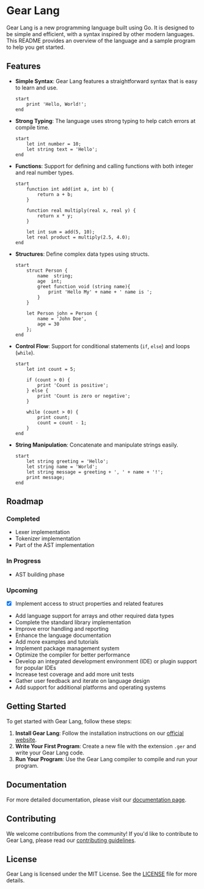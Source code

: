 # Gear Lang

Gear Lang is a new programming language built using Go. It is designed to be simple and efficient, with a syntax inspired by other modern languages. This README provides an overview of the language and a sample program to help you get started.

## Features

- **Simple Syntax**: Gear Lang features a straightforward syntax that is easy to learn and use.
    ```gear
    start
        print 'Hello, World!';
    end
    ```

- **Strong Typing**: The language uses strong typing to help catch errors at compile time.
    ```gear
    start
        let int number = 10;
        let string text = 'Hello';
    end
    ```

- **Functions**: Support for defining and calling functions with both integer and real number types.
    ```gear
    start
        function int add(int a, int b) {
            return a + b;
        }

        function real multiply(real x, real y) {
            return x * y;
        }

        let int sum = add(5, 10);
        let real product = multiply(2.5, 4.0);
    end
    ```

- **Structures**: Define complex data types using structs.
    ```gear
    start
        struct Person {
            name  string;
            age  int;
            greet function void (string name){
                print 'Hello My' + name + ' name is ';
            }
        }

        let Person john = Person {
            name = 'John Doe',
            age = 30
        };
    end
    ```

- **Control Flow**: Support for conditional statements (`if`, `else`) and loops (`while`).
    ```gear
    start
        let int count = 5;

        if (count > 0) {
            print 'Count is positive';
        } else {
            print 'Count is zero or negative';
        }

        while (count > 0) {
            print count;
            count = count - 1;
        }
    end
    ```

- **String Manipulation**: Concatenate and manipulate strings easily.
    ```gear
    start
        let string greeting = 'Hello';
        let string name = 'World';
        let string message = greeting + ', ' + name + '!';
        print message;
    end
    ```

## Roadmap

### Completed

- Lexer implementation
- Tokenizer implementation
- Part of the AST implementation

### In Progress

- AST building phase

### Upcoming

- [x] Implement access to struct properties and related features
- Add language support for arrays and other required data types
- Complete the standard library implementation
- Improve error handling and reporting
- Enhance the language documentation
- Add more examples and tutorials
- Implement package management system
- Optimize the compiler for better performance
- Develop an integrated development environment (IDE) or plugin support for popular IDEs
- Increase test coverage and add more unit tests
- Gather user feedback and iterate on language design
- Add support for additional platforms and operating systems




## Getting Started

To get started with Gear Lang, follow these steps:

1. **Install Gear Lang**: Follow the installation instructions on our [official website](https://gear-lang.org).
2. **Write Your First Program**: Create a new file with the extension `.ger` and write your Gear Lang code.
3. **Run Your Program**: Use the Gear Lang compiler to compile and run your program.

## Documentation

For more detailed documentation, please visit our [documentation page](https://gear-lang.org/docs).

## Contributing

We welcome contributions from the community! If you'd like to contribute to Gear Lang, please read our [contributing guidelines](https://gear-lang.org/contributing).

## License

Gear Lang is licensed under the MIT License. See the [LICENSE](LICENSE) file for more details.
